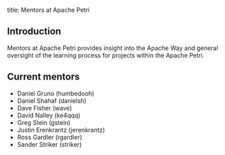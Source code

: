 title: Mentors at Apache Petri
<!-- Licensed under ALv2 -->

## Introduction

Mentors at Apache Petri provides insight into the Apache Way and general oversight of the learning process
for projects within the Apache Petri.

## Current mentors

- Daniel Gruno (humbedooh)
- Daniel Shahaf (danielsh)
- Dave Fisher (wave)
- David Nalley (ke4qqq)
- Greg Stein (gstein)
- Justin Erenkrantz (jerenkrantz)
- Ross Gardler (rgardler)
- Sander Striker (striker)
